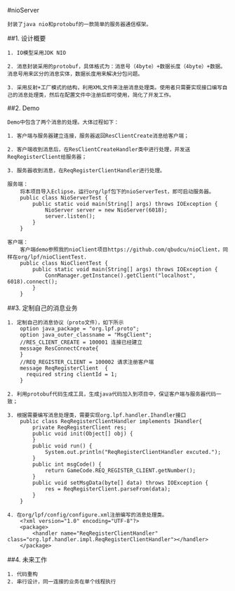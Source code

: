 #nioServer

    封装了java nio和protobuf的一款简单的服务器通信框架。

##1. 设计概要

    1. IO模型采用JDK NIO
    
    2. 消息封装采用的protobuf，具体格式为：消息号（4byte）+数据长度（4byte）+数据。消息号用来区分的消息实体，数据长度用来解决分包问题。
    
    3. 采用反射+工厂模式的结构，利用XML文件来注册消息处理类。使用者只需要实现接口编写自己的消息处理类，然后在配置文件中注册后即可使用，简化了开发工作。   
##2. Demo

    Demo中包含了两个消息的处理。大体过程如下：
    
    1. 客户端与服务器建立连接，服务器返回ResClientCreate消息给客户端；
    
    2. 客户端收到消息后，在ResClientCreateHandler类中进行处理，并发送ReqRegisterClient给服务器；
    
    3. 服务器收到消息，在ReqRegisterClientHandler进行处理。
    
    服务端：
        将本项目导入Eclipse，运行org/lpf包下的nioServerTest，即可启动服务器。
        public class NioServerTest {
            public static void main(String[] args) throws IOException {
                NioServer server = new NioServer(6018);
                server.listen();
            }
        }
    
    客户端：
        客户端demo参照我的nioClient项目https://github.com/qbudcu/nioClient，同样在org/lpf/nioClientTest.
        public class NioClientTest {
            public static void main(String[] args) throws IOException {
                ConnManager.getInstance().getClient("localhost", 6018).connect();   
            }
        }
##3. 定制自己的消息业务

    1. 定制自己的消息协议（proto文件），如下所示
        option java_package = "org.lpf.proto";   
        option java_outer_classname = "MsgClient";
        //RES_CLIENT_CREATE = 100001 连接已经建立
        message ResConnectCreate{
        }
        //REQ_REGISTER_CLIENT = 100002 请求注册客户端   
        message ReqRegisterClient  {    
          required string clientId = 1;   
        }  
    
    2. 利用protobuf代码生成工具，生成java代码加入到项目中，保证客户端与服务器代码一致；
    
    3. 根据需要编写消息处理类，需要实现org.lpf.handler.Ihandler接口
        public class ReqRegisterClientHandler implements IHandler{
            private ReqRegisterClient res;
            public void init(Object[] obj) {
            }
            public void run() {
                System.out.println("ReqRegisterClientHandler excuted.");
            }
            public int msgCode() {
                return GameCode.REQ_REGISTER_CLIENT.getNumber();
            }
            public void setMsgData(byte[] data) throws IOException {
                res = ReqRegisterClient.parseFrom(data);
            }
        }
    
    4. 在org/lpf/config/configure.xml注册编写的消息处理类。
        <?xml version="1.0" encoding="UTF-8"?>
        <package>
            <handler name="ReqRegisterClientHandler" class="org.lpf.handler.impl.ReqRegisterClientHandler"></handler>
        </package>
        
##4. 未来工作

    1. 代码重构
    2. 串行设计，同一连接的业务在单个线程执行

